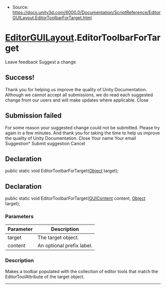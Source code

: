 * Source: https://docs.unity3d.com/6000.0/Documentation/ScriptReference/EditorGUILayout.EditorToolbarForTarget.html

#  [EditorGUILayout](https://docs.unity3d.com/6000.0/Documentation/ScriptReference/EditorGUILayout.html).EditorToolbarForTarget
Leave feedback
Suggest a change
## Success!
Thank you for helping us improve the quality of Unity Documentation. Although we cannot accept all submissions, we do read each suggested change from our users and will make updates where applicable.
Close
## Submission failed
For some reason your suggested change could not be submitted. Please <a>try again</a> in a few minutes. And thank you for taking the time to help us improve the quality of Unity Documentation.
Close
Your name Your email Suggestion* Submit suggestion
Cancel
## Declaration
public static void EditorToolbarForTarget([Object](https://docs.unity3d.com/6000.0/Documentation/ScriptReference/Object.html) target); 
## Declaration
public static void EditorToolbarForTarget([GUIContent](https://docs.unity3d.com/6000.0/Documentation/ScriptReference/GUIContent.html) content, [Object](https://docs.unity3d.com/6000.0/Documentation/ScriptReference/Object.html) target); 
### Parameters
Parameter | Description  
---|---  
target | The target object.  
content | An optional prefix label.  
### Description
Makes a toolbar populated with the collection of editor tools that match the EditorToolAttribute of the target object.
* * *
